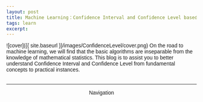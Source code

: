 ```yaml
---
layout: post
title: Machine Learning：Confidence Interval and Confidence Level based on T-test.
tags: learn
excerpt:
---
```


![cover]({{ site.baseurl }}/images/ConfidenceLevel/cover.png)
On the road to machine learning, we will find that the basic algorithms are inseparable from the knowledge of mathematical statistics. This blog is to assist you to better understand Confidence Interval and Confidence Level from fundamental concepts to practical instances.<br/>
<br/>

---

<p align="center">Navigation</p><br/>
<head>
    <title>Navigation</title>
    <style>
        body {
            font-family: Arial, sans-serif;
        }

        ul {
            list-style-type: none;
            margin: 0;
            padding: 0;
        }

        ul ul {
            display: none;
        }

        ul li:hover > ul {
            display: inherit;
        }

        ul li {
            margin-right: 10px;
            float: left;
            position: relative;
        }

        li a {
            display: block;
            padding: 0 10px;
            color: #000;
            text-decoration: none;
        }

        li a:hover {
            background-color: #EEE;
        }

        li ul {
            position: absolute;
            left: 0;
            top: 100%;
            width: 150px;
            background-color: #FFF;
            border: 1px solid #CCC;
        }

        li ul li {
            float: none;
        }

        li ul li ul {
            top: 0;
            left: 100%;
        }
    </style>
</head>
<body>
    <ul>
        <li>
            <li>1 <a href="#FDF">Fundamental definition and feature.</a></li>
            <ul>
                <li>
                    <li>1.1 <a href="#TT">T-test (T-distribution).</a></li>
                    <ul>
                        <li>1.1.1 <a href="#DT">Definition of T-test.</a></li>
                        <li>1.1.2 <a href="#FT">Feature of T-test.</a></li>
                    </ul>
                </li>
                <li>1.2 <a href="#CICL">Confidence Interval and Confidence Level.</a></li>
              <ul>
                <li>1.2.1 <a href="#DCI">Definition of Confidence Interval.</a></li>
                <li>1.2.2 <a href="#DCL">Definition of Confidence Level.</a></li>
                <li>1.2.3 <a href="#CLFRP">Confidence Level from a region perspective.</a></li>
                <li>1.2.4 <a href="#FCL">Feature of Confidence Level.</a></li>
              </ul>
            </ul>
        </li>
        <li>2 <a href="#PI">Practical Instances.</a></li>
    </ul>
</body>
</html>


1 <a href="#FDF">Fundamental definition and feature.</a><br/>
> 1.1 <a href="#TT">T-test (T-distribution).</a><br/>
>> 1.1.1 <a href="#DT">Definition of T-test.</a><br/>
>> 1.1.2 <a href="#FT">Feature of T-test.</a><br/>

> 1.2 <a href="#CICL">Confidence Interval and Confidence Level.</a><br/>
>> 1.2.1 <a href="#DCI">Definition of Confidence Interval.</a><br/>
>> 1.2.2 <a href="#DCL">Definition of Confidence Level.</a><br/>
>> 1.2.3 <a href="#CLFRP">Confidence Level from a region perspective.</a><br/>
>> 1.2.4 <a href="#FCL">Feature of Confidence Level.</a><br/>

2 <a href="#PI">Practical Instances.</a>

---

# <a id="FDF">1 Fundamental definition and feature.</a>
## <a id="TT">1.1 T-test (T-distribution).</a>
### <a id="DT">1.1.1 Definition of T-test.</a>
In general,T-test can be classified as three tests: Single Population Test, Double Population Test, and Paired Sample Test.Without doubt, T-test is closely related to the T-distribution.To simplify our problem, we only consider **Single Population Test** here as our topic.<br/>
<br/>
A Single Population T-test tests whether a sample mean differs significantly from a known population mean. When the population distribution is normal, such as the population standard deviation is unknown and the sample size is less than 30, then the deviation statistic between the sample mean and the population mean is T-distributed.In other word, the purpose of T-test is to determine whether the mean difference between two types of samples on a certain variable is significant, which is also the reason why we constructing T-test.<br/>
<br/>
The formula of Single Population T-test is:<br/>
<p align="center">$$t = \frac{\overline{X} - \mu_{0}}{\frac{\sigma_{x}}{\sqrt{N}}}$$</p>
Here, $$\overline{X}$$ represents sample mean, $$\mu_{0}$$ represents population mean, $$\sigma_{x}$$ represents standard deviation and N represents the number of samples.In Single Population T-test, the **degree of freedom** $$df = N - 1$$. With more professional terminology, $$\frac{\sigma_{x}}{\sqrt{N}}$$ stands for **Standard Error of Mean**, which is:<br/>
<p align="center">$$SEM = \frac{\sigma_{x}}{\sqrt{N}}$$</p>
**SEM** is a quite significant concept.Instead of the standard deviation of the population, SEM utilizes the sample standard deviation.In light of above, we can conclude that **the t-value can be interpreted as the extent to which the sampling mean deviates from the population mean correspond to the SEM**.<br/>
<br/>

### <a id="FT">1.1.2 Feature of T-test.</a>
![t_distribution_comparisons]({{ site.baseurl }}/images/ConfidenceLevel/t_distribution_comparisons.png)<br/>
<p align="center">[figure source: <i><a href="https://www.scribbr.co.uk/stats/t-distribution-meaning/">www.scribbr.co.uk</a></i>]</p>
As the figure above, we can observe that when the degree of freedom increments, the curve becomes narrower and taller, and more resemble as normal distribution.Conversely, it becomes flatter.In the matter of fact, when $$df \geq 30$$, the T-distribution curve and the normal distribution curve are difficult to distinguish with the naked eyes.<br/>
<br/>

## <a id="CICL">1.2 Confidence Interval and Confidence Level.</a>
### <a id="DCI">1.2.1 Definition of Confidence Interval.
All confidence intervals are based on the concept of **point estimation**, in which a single sample is taken from the population and its sample mean is used as a point estimate of the population mean.The confidence interval is where we add a **floating range** to the point estimate, and the value within this interval is acceptable to the forecast.<br/>
<br/>
Since the mean of the point estimate is easy to find, what we really need to determine is the upper and lower **boundaries(critical points)** of confidence interval, that is, the floating range.We will elaborate it detailedly in the following content.<br/>
<br/>

### <a id="DCL">1.2.2 Definition of Confidence Level.</a>
To better understand the confidence level, we need to introduce **Significance Level $$\alpha$$** firstly.By definition, Significance level refers to the probability that the null hypothesis is wrongly rejected when the null hypothesis itself is true in a statistical hypothesis test.Significance Level is usually considered a prescribed two-sided threshold, i.e. one side is $$\alpha/2$$.Common values of $$\alpha$$ are 0.05, 0.01, and so on.<br/>
<br/>
**Confidence Level is an abstraction of Confidence Interval**.By repeatedly building the confidence interval, we obtain a set of confidence intervals.The confidence level is the frequency of the confidence interval that contains the real population mean in the set over the number of confidence intervals in the set.However,this formula is inefficient.In contrary,there exists a more efficient formula:
<p align="center">$$ConfidenceLevel = 1 - \alpha$$</p>

### <a id="CLFRP">1.2.3 Confidence Level from a region perspective.</a>
![Acceptance-and-rejection-regions]({{ site.baseurl }}/images/ConfidenceLevel/Acceptance-and-rejection-regions.png)<br/>
Let $$\mu_{real}$$ represents the population sample mean.Assuming we have the floating range by some means (I will discuss it later), we add or subtract the floating range from both sides with $$\mu_{real}$$ as the center to get a closed interval, we call this closed interval as **Acceptance Region**, and the remaining unclosed interval as **Reject Region**.<br/>
<br/>
However, since the floating range is fixed, then the confidence interval we construct for each point estimate and the acceptance region have the same width. Therefore, we can conclude that:<br/>
<i>• If $$\mu_{sample}$$ falls in acceptance region, then thesample confidence interval constructed by $$\mu_{sample}$$ must contain $$\mu_{real}$$.<br/>
• If $$\mu_{sample}$$ falls on reject region, then the sample confidence interval constructed by $$\mu_{sample}$$ must not contain $$\mu_{real}$$.</i><br/>
<br/>
In light of above, from the perspective of region, **a confidence level of $$(1 - \alpha)$$ is equivalent to a sampling distribution acceptance area of $$(1 - \alpha)$$**.<br/>
<br/>

### <a id="FCL">1.2.4 Feature of Confidence Level.</a>
Common confidence levels include 90%, 95%, and 99%.It's worth noting that if we take the 95% confidence level as an instance, the 95% does not represent that there exists a 95% probability for $$\mu_{real}$$ to fall within the confidence interval constructed by $$\mu_{sample}$$.Instead, it represents that the confidence interval with a large number of repeated build point estimates has a 95% probability of containing $$\mu_{real}$$.<br/>
<br/>
Here are two significant features for Confidence Level:<br/>
▸ When the confidence level is unchanged, the larger the sample size, the narrower the confidence interval.<br/>
▸ When the sample size is unchanged, the higher the confidence level, the wider the confidence interval.<br/>
<br/>

# 2 <a id="PI">Practical Instances.</a>

